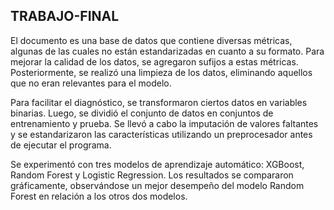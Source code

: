 ## TRABAJO-FINAL

El documento es una base de datos que contiene diversas métricas, algunas de las cuales no están estandarizadas en cuanto a su formato. Para mejorar la calidad de los datos, se agregaron sufijos a estas métricas. Posteriormente, se realizó una limpieza de los datos, eliminando aquellos que no eran relevantes para el modelo.

Para facilitar el diagnóstico, se transformaron ciertos datos en variables binarias. Luego, se dividió el conjunto de datos en conjuntos de entrenamiento y prueba. Se llevó a cabo la imputación de valores faltantes y se estandarizaron las características utilizando un preprocesador antes de ejecutar el programa.

Se experimentó con tres modelos de aprendizaje automático: XGBoost, Random Forest y Logistic Regression. Los resultados se compararon gráficamente, observándose un mejor desempeño del modelo Random Forest en relación a los otros dos modelos.
